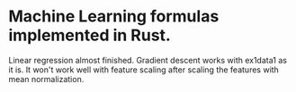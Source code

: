 # Machine Learning formulas implemented in Rust.

Linear regression almost finished. Gradient descent works with ex1data1 as it is. It won't work well with feature scaling after scaling the features with mean normalization.

